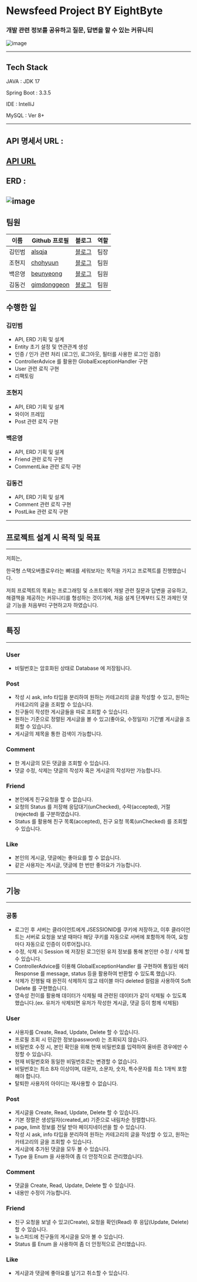 # **Newsfeed Project BY EightByte**
### 개발 관련 정보를 공유하고 질문, 답변을 할 수 있는 커뮤니티
![image](https://github.com/user-attachments/assets/4468113b-03a3-4c30-973f-ebed6c8250bd)


---
## Tech Stack
JAVA : JDK 17

Spring Boot : 3.3.5

IDE : IntelliJ

MySQL : Ver 8+

---

## **API 명세서 URL :**
[API URL](https://documenter.getpostman.com/view/18429295/2sAYBUCXTm)
---

## ERD :
![image](https://github.com/user-attachments/assets/a0cd3722-6cf4-4425-b269-6bcae2c39856)
---

## 팀원

| 이름              | Github 프로필  | 블로그     | 역할 |
| ----------------- | -------------- | ---------- | ---- |
| 김민범 | [alsqja]      | [블로그](https://velog.io/@alsqja2626/posts)  | 팀장 |
| 조현지 | [chohyuun]    | [블로그](https://something-do-it.tistory.com) | 팀원 |
| 백은영 | [beunyeong]   | [블로그](https://beunyeong.tistory.com)       | 팀원 |
| 김동건 | [gimdonggeon] | [블로그](https://codinggeony.tistory.com)     | 팀원 |

[chohyuun]: https://github.com/chohyuun
[alsqja]: https://github.com/alsqja
[beunyeong]: https://github.com/beunyeong
[gimdonggeon]: https://github.com/gimdonggeon

## 수행한 일

### 김민범

- API, ERD 기획 및 설계
- Entity 초기 설정 및 연관관계 생성
- 인증 / 인가 관련 처리 (로그인, 로그아웃, 필터를 사용한 로그인 검증)
- ControllerAdvice 를 활용한 GlobalExceptionHandler 구현
- User 관련 로직 구현
- 리팩토링

### 조현지

- API, ERD 기획 및 설계
- 와이어 프레임
- Post 관련 로직 구현

### 백은영

- API, ERD 기획 및 설계
- Friend 관련 로직 구현
- CommentLike 관련 로직 구현

### 김동건

- API, ERD 기획 및 설계
- Comment 관련 로직 구현
- PostLike 관련 로직 구현

---

## 프로젝트 설계 시 목적 및 목표

---

저희는,

한국형 스택오버플로우라는 뼈대를 세워보자는 목적을 가지고  프로젝트를 진행했습니다.

저희 프로젝트의 목표는 프로그래밍 및 소프트웨어 개발 관련 질문과 답변을 공유하고, 해결책을 제공하는 커뮤니티를 형성하는 것이기에,  처음 설계 단계부터 도전 과제인 댓글 기능을 처음부터 구현하고자 하였습니다.

---

## 특징

---
### User

- 비밀번호는 암호화된 상태로 Database 에 저장됩니다.

### Post

- 작성 시 ask, info 타입을 분리하여 원하는 카테고리의 글을 작성할 수 있고, 원하는 카테고리의 글을 조회할 수 있습니다.
- 친구들이 작성한 게시글들을 따로 조회할 수 있습니다.
- 원하는 기준으로 정렬된 게시글을 볼 수 있고(좋아요, 수정일자) 기간별 게시글을 조회할 수 있습니다.
- 게시글의 제목을 통한 검색이 가능합니다.

### Comment
- 한 게시글의 모든 댓글을 조회할 수 있습니다.
- 댓글 수정, 삭제는 댓글의 작성자 혹은 게시글의 작성자만 가능합니다.

### Friend
- 본인에게 친구요청을 할 수 없습니다.
- 요청의 Status 를 저장해 응답대기(unChecked), 수락(accepted), 거절(rejected) 를 구분하였습니다.
- Status 를 활용해 친구 목록(accepted), 친구 요청 목록(unChecked) 를 조회할 수 있습니다.

### Like
- 본인의 게시글, 댓글에는 좋아요를 할 수 없습니다.
- 같은 사용자는 게시글, 댓글에 한 번만 좋아요가 가능합니다.

---

## 기능

---
### 공통
- 로그인 후 서버는 클라이언트에게 JSESSIONID를 쿠키에 저장하고, 이후 클라이언트는 서버로 요청을 보낼 때마다 해당 쿠키를 자동으로 서버에 포함하게 하여, 요청마다 자동으로 인증이 이루어집니다.
- 수정, 삭제 시 Session 에 저장된 로그인된 유저 정보를 통해 본인만 수정 / 삭제 할 수 있습니다.
- ControllerAdvice를 이용해 GlobalExceptionHandler 를 구현하여 통일된 에러 Response 를 message, status 등을 활용하여 반환할 수 있도록 했습니다.
- 삭제가 진행될 때 완전히 삭제하지 않고 테이블 마다 deleted 컬럼을 사용하여 Soft Delete 를 구현했습니다.
- 영속성 전이를 활용해 데이터가 삭제될 때 관련된 데이터가 같이 삭제될 수 있도록 했습니다.(ex. 유저가 삭제되면 유저가 작성한 게시글, 댓글 등이 함께 삭제됨)

### User
- 사용자를 Create, Read, Update, Delete 할 수 있습니다.
- 프로필 조회 시 민감한 정보(password) 는 조회되지 않습니다.
- 비밀번호 수정 시, 본인 확인을 위해 현재 비밀번호를 입력하여 올바른 경우에만 수정할 수 있습니다.
- 현재 비밀번호와 동일한 비밀번호로는 변경할 수 없습니다.
- 비밀번호는 최소 8자 이상이며, 대문자, 소문자, 숫자, 특수문자를 최소 1개씩 포함해야 합니다.
- 탈퇴한 사용자의 아이디는 재사용할 수 없습니다.

### Post
- 게시글을 Create, Read, Update, Delete 할 수 있습니다.
- 기본 정렬은 생성일자(created_at) 기준으로 내림차순 정렬합니다.
- page, limit 정보를 전달 받아 페이지네이션을 할 수 있습니다.
- 작성 시 ask, info 타입을 분리하여 원하는 카테고리의 글을 작성할 수 있고, 원하는 카테고리의 글을 조회할 수 있습니다.
- 게시글에 추가된 댓글을 모두 볼 수 있습니다.
- Type 을 Enum 을 사용하여 좀 더 안정적으로 관리했습니다.

### Comment
- 댓글을 Create, Read, Update, Delete 할 수 있습니다.
- 내용만 수정이 가능합니다.

### Friend
- 친구 요청을 보낼 수 있고(Create), 요청을 확인(Read) 후 응답(Update, Delete)할 수 있습니다.
- 뉴스피드에 친구들의 게시글을 모아 볼 수 있습니다.
- Status 를 Enum 을 사용하여 좀 더 안정적으로 관리했습니다.

### Like
- 게시글과 댓글에 좋아요를 남기고 취소할 수 있습니다.

